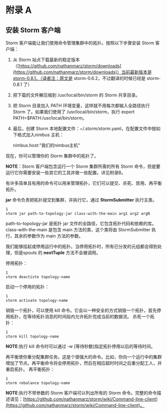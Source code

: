 # 附录 A  
  
## 安装 Storm 客户端  

Storm 客户端能让我们使用命令管理集群中的拓扑。按照以下步骤安装 Storm 客户端：



1. 从 Storm 站点下载最新的稳定版本（[https://github.com/nathanmarz/storm/downloads](https://github.com/nathanmarz/storm/downloads)）当前最新版本是storm-0.8.1。（译者注：原文是 storm-0.6.2，不过翻译的时候已经是 storm-0.8.1 了）  

2. 把下载的文件解压缩到 /usr/local/bin/storm 的 Storm 共享目录。  

3. 把 Storm 目录加入 PATH 环境变量，这样就不用每次都输入全路径执行 Storm 了。如果我们使用了 /usr/local/bin/storm，执行 export PATH=$PATH:/usr/local/bin/storm。  

4. 最后，创建 Storm 本地配置文件：~/.storm/storm.yaml，在配置文件中按如下格式加入nimbus 主机：  

      nimbus.host:"我们的nimbus主机"

现在，你可以管理你的 Storm 集群中的拓扑了。

**NOTE**：Storm 客户端包含运行一个 Storm 集群所需的所有 Storm 命令，但是要运行它你需要安装一些其它的工具并做一些配置。详见附录B。

有许多简单且有用的命令可以用来管理拓扑，它们可以提交、杀死、禁用、再平衡拓扑。

**jar** 命令负责把拓扑提交到集群，并执行它，通过 **StormSubmitter** 执行主类。
  
```
1
storm jar path-to-topology-jar class-with-the-main arg1 arg2 argN   
```   

path-to-topology-jar 是拓扑 jar 文件的全路径，它包含拓扑代码和依赖的库。 class-with-the-main 是包含 main 方法的类，这个类将由 StormSubmitter 执行，其余的参数作为 main 方法的参数。

我们能够挂起或停用运行中的拓扑。当停用拓扑时，所有已分发的元组都会得到处理，但是spouts 的 **nextTuple** 方法不会被调用。

停用拓扑：
  
```
1
storm deactivte topology-name  
```  

启动一个停用的拓扑：
  
```
1
storm activate topology-name  
```  

销毁一个拓扑，可以使用 kill 命令。它会以一种安全的方式销毁一个拓扑，首先停用拓扑，在等待拓扑消息的时间段内允许拓扑完成当前的数据流。
杀死一个拓扑：
  
```
1
storm kill topology-name  
```  

**NOTE**:执行 kill 命令时可以通过 -w [等待秒数]指定拓扑停用以后的等待时间。

再平衡使你重分配集群任务。这是个很强大的命令。比如，你向一个运行中的集群增加了节点。再平衡命令将会停用拓扑，然后在相应超时时间之后重分配工人，并重启拓扑。
再平衡拓扑：
  
```
1
storm rebalance topology-name  
```  

**NOTE**:执行不带参数的 Storm 客户端可以列出所有的 Storm 命令。完整的命令描述请见：[https://github.com/nathanmarz/storm/wiki/Command-line-client](https://github.com/nathanmarz/storm/wiki/Command-line-client)。
